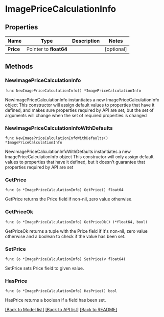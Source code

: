 # ImagePriceCalculationInfo

## Properties

Name | Type | Description | Notes
------------ | ------------- | ------------- | -------------
**Price** | Pointer to **float64** |  | [optional] 

## Methods

### NewImagePriceCalculationInfo

`func NewImagePriceCalculationInfo() *ImagePriceCalculationInfo`

NewImagePriceCalculationInfo instantiates a new ImagePriceCalculationInfo object
This constructor will assign default values to properties that have it defined,
and makes sure properties required by API are set, but the set of arguments
will change when the set of required properties is changed

### NewImagePriceCalculationInfoWithDefaults

`func NewImagePriceCalculationInfoWithDefaults() *ImagePriceCalculationInfo`

NewImagePriceCalculationInfoWithDefaults instantiates a new ImagePriceCalculationInfo object
This constructor will only assign default values to properties that have it defined,
but it doesn't guarantee that properties required by API are set

### GetPrice

`func (o *ImagePriceCalculationInfo) GetPrice() float64`

GetPrice returns the Price field if non-nil, zero value otherwise.

### GetPriceOk

`func (o *ImagePriceCalculationInfo) GetPriceOk() (*float64, bool)`

GetPriceOk returns a tuple with the Price field if it's non-nil, zero value otherwise
and a boolean to check if the value has been set.

### SetPrice

`func (o *ImagePriceCalculationInfo) SetPrice(v float64)`

SetPrice sets Price field to given value.

### HasPrice

`func (o *ImagePriceCalculationInfo) HasPrice() bool`

HasPrice returns a boolean if a field has been set.


[[Back to Model list]](../README.md#documentation-for-models) [[Back to API list]](../README.md#documentation-for-api-endpoints) [[Back to README]](../README.md)


